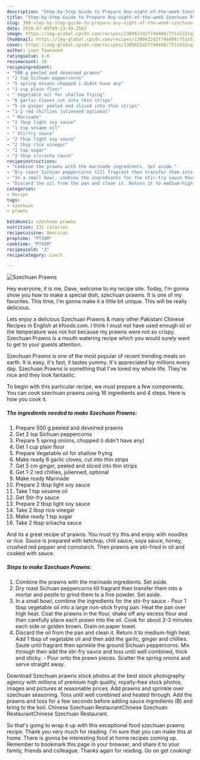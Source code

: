 ```yaml
---
description: "Step-by-Step Guide to Prepare Any-night-of-the-week Szechuan Prawns"
title: "Step-by-Step Guide to Prepare Any-night-of-the-week Szechuan Prawns"
slug: 308-step-by-step-guide-to-prepare-any-night-of-the-week-szechuan-prawns
date: 2020-07-09T09:23:49.256Z
image: https://img-global.cpcdn.com/recipes/1389622d2f746488/751x532cq70/szechuan-prawns-recipe-main-photo.jpg
thumbnail: https://img-global.cpcdn.com/recipes/1389622d2f746488/751x532cq70/szechuan-prawns-recipe-main-photo.jpg
cover: https://img-global.cpcdn.com/recipes/1389622d2f746488/751x532cq70/szechuan-prawns-recipe-main-photo.jpg
author: Leon Townsend
ratingvalue: 4.6
reviewcount: 10
recipeingredient:
- "500 g peeled and deveined prawns"
- "2 tsp Sichuan peppercorns"
- "5 spring onions chopped i didnt have any"
- "1 cup plain flour"
- " Vegetable oil for shallow frying"
- "6 garlic cloves cut into thin strips"
- "5 cm ginger peeled and sliced into thin strips"
- "1-2 red chillies julienned optional"
- " Marinade"
- "2 tbsp light soy sauce"
- "1 tsp sesame oil"
- " Stirfry sauce"
- "2 tbsp light soy sauce"
- "2 tbsp rice vinegar"
- "1 tsp sugar"
- "2 tbsp sriracha sauce"
recipeinstructions:
- "Combine the prawns with the marinade ingredients. Set aside."
- "Dry roast Sichuan peppercorns till fragrant then transfer them into a mortar and pestle to grind them to a fine powder. Set aside."
- "In a small bowl, combine the ingredients for the stir-fry sauce Pour 1 tbsp vegetable oil into a large non-stick frying pan. Heat the pan over high heat. Coat the prawns in the flour, shake off any excess flour and then carefully place each prawn into the oil. Cook for about 2-3 minutes each side or golden brown. Drain on paper towel."
- "Discard the oil from the pan and clean it. Return it to medium-high heat. Add 1 tbsp of vegetable oil and then add the garlic, ginger and chillies. Saute until fragrant then sprinkle the ground Sichuan peppercorns. Mix through then add the stir-fry sauce and toss until well combined, thick and sticky. Pour onto the prawn pieces. Scatter the spring onions and serve straight away."
categories:
- Recipe
tags:
- szechuan
- prawns

katakunci: szechuan prawns 
nutrition: 232 calories
recipecuisine: American
preptime: "PT10M"
cooktime: "PT45M"
recipeyield: "3"
recipecategory: Lunch

---
```



![Szechuan Prawns](https://img-global.cpcdn.com/recipes/1389622d2f746488/751x532cq70/szechuan-prawns-recipe-main-photo.jpg)

Hey everyone, it is me, Dave, welcome to my recipe site. Today, I'm gonna show you how to make a special dish, szechuan prawns. It is one of my favorites. This time, I'm gonna make it a little bit unique. This will be really delicious.

Lets enjoy a delicious Szechuan Prawns &amp; many other Pakistani Chinese Recipes in English at kfoods.com. I think I must not have used enough oil or the temperature was not hot because my prawns were not so crispy. Szechuan Prawns is a mouth watering recipe which you would surely want to get to your guests attention.

Szechuan Prawns is one of the most popular of recent trending meals on earth. It is easy, it's fast, it tastes yummy. It's appreciated by millions every day. Szechuan Prawns is something that I've loved my whole life. They're nice and they look fantastic.


To begin with this particular recipe, we must prepare a few components. You can cook szechuan prawns using 16 ingredients and 4 steps. Here is how you cook it.

<!--inarticleads1-->

##### The ingredients needed to make Szechuan Prawns:

1. Prepare 500 g peeled and deveined prawns
1. Get 2 tsp Sichuan peppercorns
1. Prepare 5 spring onions, chopped (i didn&#39;t have any)
1. Get 1 cup plain flour
1. Prepare  Vegetable oil for shallow frying
1. Make ready 6 garlic cloves, cut into thin strips
1. Get 5 cm ginger, peeled and sliced into thin strips
1. Get 1-2 red chillies, julienned, optional
1. Make ready  Marinade
1. Prepare 2 tbsp light soy sauce
1. Take 1 tsp sesame oil
1. Get  Stir-fry sauce
1. Prepare 2 tbsp light soy sauce
1. Take 2 tbsp rice vinegar
1. Make ready 1 tsp sugar
1. Take 2 tbsp sriracha sauce


And its a great recipe of prawns. You must try this and enjoy with noodles or rice. Sauce is prepared with ketchup, chili sauce, soya sauce, honey, crushed red pepper and cornstarch. Then prawns are stir-fried in oil and cooked with sauce. 

<!--inarticleads2-->

##### Steps to make Szechuan Prawns:

1. Combine the prawns with the marinade ingredients. Set aside.
1. Dry roast Sichuan peppercorns till fragrant then transfer them into a mortar and pestle to grind them to a fine powder. Set aside.
1. In a small bowl, combine the ingredients for the stir-fry sauce - Pour 1 tbsp vegetable oil into a large non-stick frying pan. Heat the pan over high heat. Coat the prawns in the flour, shake off any excess flour and then carefully place each prawn into the oil. Cook for about 2-3 minutes each side or golden brown. Drain on paper towel.
1. Discard the oil from the pan and clean it. Return it to medium-high heat. Add 1 tbsp of vegetable oil and then add the garlic, ginger and chillies. Saute until fragrant then sprinkle the ground Sichuan peppercorns. Mix through then add the stir-fry sauce and toss until well combined, thick and sticky. - Pour onto the prawn pieces. Scatter the spring onions and serve straight away.


Download Szechuan prawns stock photos at the best stock photography agency with millions of premium high quality, royalty-free stock photos, images and pictures at reasonable prices. Add prawns and sprinkle over szechuan seasoning. Toss until well combined and heated through. Add the prawns and toss for a few seconds before adding sauce ingredients (B) and bring to the boil. Chinese Szechuan RestaurantChinese Szechuan RestaurantChinese Szechuan Restaurant. 

So that's going to wrap it up with this exceptional food szechuan prawns recipe. Thank you very much for reading. I'm sure that you can make this at home. There is gonna be interesting food at home recipes coming up. Remember to bookmark this page in your browser, and share it to your family, friends and colleague. Thanks again for reading. Go on get cooking!

